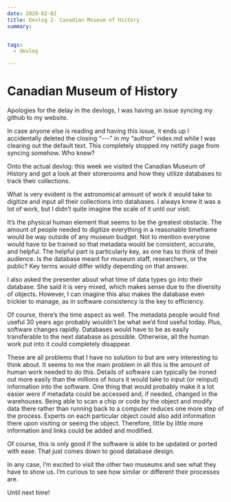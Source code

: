 ```yaml
---
date: 2020-02-02
title: Devlog 2- Canadian Museum of History
summary: 


tags:
  - devlog

---
```


# Canadian Museum of History

Apologies for the delay in the devlogs, I was having an issue syncing my github to my website.

In case anyone else is reading and having this issue, it ends up I accidentally deleted the closing “---” in my “author” index.md while 
I was clearing out the default text. This completely stopped my netlify page from syncing somehow. Who knew?

Onto the actual devlog: this week we visited the Canadian Museum of History and got a look at their storerooms and how they utilize 
databases to track their collections. 

What is very evident is the astronomical amount of work it would take to digitize and input all their collections into databases. I 
always knew it was a lot of work, but I didn’t quite imagine the scale of it until our visit.

It’s the physical human element that seems to be the greatest obstacle. The amount of people needed to digitize everything in a 
reasonable timeframe would be way outside of any museum budget. Not to mention everyone would have to be trained so that metadata
would be consistent, accurate, and helpful. The helpful part is particularly key, as one has to think of their audience. Is the 
database meant for museum staff, researchers, or the public? Key terms would differ wildly depending on that answer. 

I also asked the presenter about what time of data types go into their database. She said it is very mixed, which makes sense due
to the diversity of objects. However, I can imagine this also makes the database even trickier to manage, as in software consistency 
is the key to efficiency. 

Of course, there’s the time aspect as well. The metadata people would find useful 30 years ago probably wouldn’t be what we’d find 
useful today. Plus, software changes rapidly. Databases would have to be as easily transferable to the next database as possible. 
Otherwise, all the human work put into it could completely disappear. 

These are all problems that I have no solution to but are very interesting to think about. It seems to me the main problem in all this 
is the amount of human work needed to do this. Details of software can typically be ironed out more easily than the millions of hours 
it would take to input (or reinput) information into the software. One thing that would probably make it a lot easier were if metadata 
could be accessed and, if needed, changed in the warehouses. Being able to scan a chip or code by the object and modify data there 
rather than running back to a computer reduces one more step of the process. Experts on each particular object could also add 
information there upon visiting or seeing the object. Therefore, little by little more information and links could be added and 
modified.

Of course, this is only good if the software is able to be updated or ported with ease. That just comes down to good database design.

In any case, I’m excited to visit the other two museums and see what they have to show us. I’m curious to see how similar or 
different their processes are. 

Until next time!


